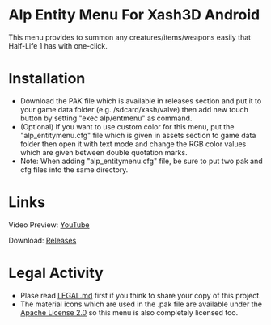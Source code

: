 # Alp Entity Menu For Xash3D Android
This menu provides to summon any creatures/items/weapons easily that Half-Life 1 has with one-click.

# Installation
- Download the PAK file which is available in releases section and put it to your game data folder (e.g. /sdcard/xash/valve) then add new touch button by setting "exec alp/entmenu" as command.
- (Optional) If you want to use custom color for this menu, put the "alp_entitymenu.cfg" file which is given in assets section to game data folder then open it with text mode and change the RGB color values which are given between double quotation marks.
- Note: When adding "alp_entitymenu.cfg" file, be sure to put two pak and cfg files into the same directory.
# Links

Video Preview: [YouTube](https://youtu.be/xoOuB6kJx6I)

Download: [Releases](https://github.com/Alprnn357/alp-entity-menu/releases)
# Legal Activity
- Plase read [LEGAL.md](https://github.com/Alprnn357/alp-entity-menu/blob/main/LEGAL.md) first if you think to share your copy of this project.
- The material icons which are used in the .pak file are available under the [Apache License 2.0](https://github.com/Alprnn357/cs16-menu-extended/blob/main/LICENSE.md) so this menu is also completely licensed too.
